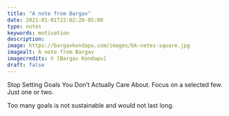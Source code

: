 ```yaml
---
title: "A note from Bargav"
date: 2021-01-01T22:02:28-05:00
type: notes
keywords: motivation
description:
image: https://bargavkondapu.com/images/bk-notes-square.jpg
imagealt: A note from Bargav
imagecredits: © [Bargav Kondapu]
draft: false
---
```

[comment]: # (A note is any quick thought, quote, one-liners or a simple tweet. )

Stop Setting Goals You Don’t Actually Care About.
Focus on a selected few. Just one or two.

Too many goals is not sustainable and would not last long.
